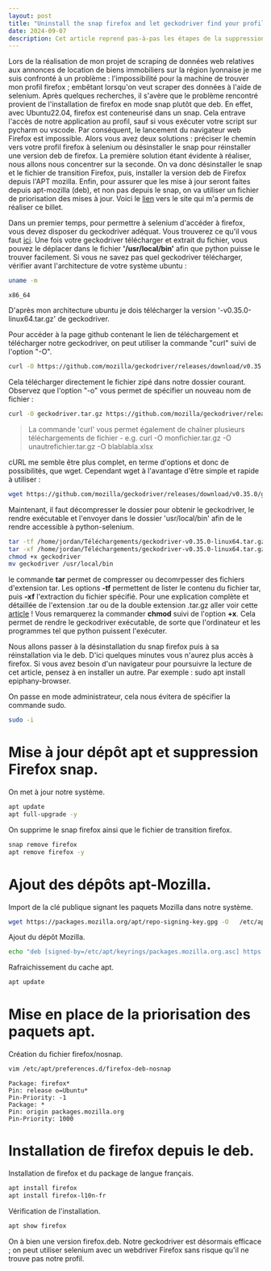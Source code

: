 ```yaml
---
layout: post
title: "Uninstall the snap firefox and let geckodriver find your profile."
date: 2024-09-07
description: Cet article reprend pas-à-pas les étapes de la suppression du snap firefox et de l'installation d'une version deb de firefox. Notamment cela permet à Geckodriver d'accéder au profil firefox lors de l'utilisation du module Selenium de python. 
---
```



Lors de la réalisation de mon projet de scraping de données web relatives aux annonces de location de biens immobiliers sur la région lyonnaise je me suis confronté à un problème : l'impossibilité pour la machine de trouver mon profil firefox ; embêtant lorsqu'on veut scraper des données à l'aide de selenium. Après quelques recherches, il s'avère que le problème rencontré provient de l'installation de firefox en mode snap plutôt que deb. En effet, avec Ubuntu22.04, firefox est conteneurisé dans un snap. Cela entrave l'accès de notre application au profil, sauf si vous exécuter votre script sur pycharm ou vscode. Par conséquent, le lancement du navigateur web Firefox est impossible. Alors vous avez deux solutions : préciser le chemin vers votre profil firefox à selenium ou désinstaller le snap pour réinstaller une version deb de firefox. La première solution étant évidente à réaliser, nous allons nous concentrer sur la seconde. On va donc désinstaller le snap et le fichier de transition Firefox, puis, installer la version deb de Firefox depuis l'APT mozilla. Enfin, pour assurer que les mise à jour seront faites depuis apt-mozilla (deb), et non pas depuis le snap, on va utiliser un fichier de priorisation des mises à jour. Voici le [lien](https://www.linuxtricks.fr/wiki/ubuntu-installer-firefox-deb-depuis-le-depot-mozilla-no-snap) vers le site qui m'a permis de réaliser ce billet.


Dans un premier temps, pour permettre à selenium d'accéder à firefox, vous devez disposer du geckodriver adéquat. Vous trouverez ce qu'il vous faut [ici](https://github.com/mozilla/geckodriver/releases). Une fois votre geckodriver télécharger et extrait du fichier, vous pouvez le déplacer dans le fichier **'/usr/local/bin'** afin que python puisse le trouver facilement. Si vous ne savez pas quel geckodriver télécharger, vérifier avant l'architecture de votre système ubuntu :

```bash 
uname -m
```

```console 
x86_64
```
D'après mon architecture ubuntu je dois télécharger la version '-v0.35.0-linux64.tar.gz' de geckodriver. 

Pour accéder à la page github contenant le lien de téléchargement et télécharger notre geckodriver, on peut utiliser la commande "curl" suivi de l'option "-O".
```bash
curl -O https://github.com/mozilla/geckodriver/releases/download/v0.35.0/geckodriver-v0.35.0-linux64.tar.gz
```
Cela télécharger directement le fichier zipé dans notre dossier courant. Observez que l'option "-o" vous permet de spécifier un nouveau nom de fichier :
```bash
curl -O geckodriver.tar.gz https://github.com/mozilla/geckodriver/releases/download/v0.35.0/geckodriver-v0.35.0-linux64.tar.gz
```
> La commande 'curl' vous permet également de chaîner plusieurs téléchargements de fichier - e.g. curl -O monfichier.tar.gz -O unautrefichier.tar.gz -O blablabla.xlsx

cURL me semble être plus complet, en terme d'options et donc de possibilités, que wget. Cependant wget à l'avantage d'être simple et rapide à utiliser :

```bash
wget https://github.com/mozilla/geckodriver/releases/download/v0.35.0/geckodriver-v0.35.0-linux64.tar.gz
```

Maintenant, il faut décompresser le dossier pour obtenir le geckodriver, le rendre exécutable et l'envoyer dans le dossier 'usr/local/bin' afin de le rendre accessible à python-selenium. 

```bash
tar -tf /home/jordan/Téléchargements/geckodriver-v0.35.0-linux64.tar.gz
tar -xf /home/jordan/Téléchargements/geckodriver-v0.35.0-linux64.tar.gz
chmod +x geckodriver
mv geckodriver /usr/local/bin
```
le commande **tar** permet de compresser ou decomrpesser des fichiers d'extension tar. Les options **-tf** permettent de lister le contenu du fichier tar, puis **-xf** l'extraction du fichier spécifié. Pour une explication complète et détaillée de l'extension .tar ou de la double extension .tar.gz aller voir cette [article](https://kinsta.com/fr/base-de-connaissances/decompresser-tar-gz/) ! 
Vous remarquerez la commander **chmod** suivi de l'option **+x**. Cela permet de rendre le geckodriver exécutable, de sorte que l'ordinateur et les programmes tel que python puissent l'exécuter. 

Nous allons passer à la désinstallation du snap firefox puis à sa réinstallation via le deb. D'ici quelques minutes vous n'aurez plus accès à firefox. Si vous avez besoin d'un navigateur pour poursuivre la lecture de cet article, pensez à en installer un autre. Par exemple : sudo apt install epiphany-browser.

On passe en mode administrateur, cela nous évitera de spécifier la commande sudo.  

```bash
sudo -i
```

# Mise à jour dépôt apt et suppression Firefox snap. 

On met à jour notre système.
```bash
apt update
apt full-upgrade -y
```

On supprime le snap firefox ainsi que le fichier de transition firefox. 
```bash
snap remove firefox
apt remove firefox -y
```

# Ajout des dépôts apt-Mozilla.
Import de la clé publique signant les paquets Mozilla dans notre système.
```bash
wget https://packages.mozilla.org/apt/repo-signing-key.gpg -O   /etc/apt/keyrings/packages.mozilla.org.asc 
```

Ajout du dépôt Mozilla.
```bash
echo "deb [signed-by=/etc/apt/keyrings/packages.mozilla.org.asc] https://packages.mozilla.org/apt mozilla main" > /etc/apt/sources.list.d/mozilla.list 
```

Rafraichissement du cache apt.
```bash
apt update
```

# Mise en place de la priorisation des paquets apt.

Création du fichier firefox/nosnap.
```bash
vim /etc/apt/preferences.d/firefox-deb-nosnap
```
```console
Package: firefox*
Pin: release o=Ubuntu*
Pin-Priority: -1
Package: *
Pin: origin packages.mozilla.org
Pin-Priority: 1000
```

# Installation de firefox depuis le deb. 
Installation de firefox et du package de langue français. 
```bash
apt install firefox
apt install firefox-l10n-fr
```

Vérification de l'installation.
```bash
apt show firefox 
```
On à bien une version firefox.deb.
Notre geckodriver est désormais efficace ; on peut utiliser selenium avec un webdriver Firefox sans risque qu'il ne trouve pas notre profil. 
